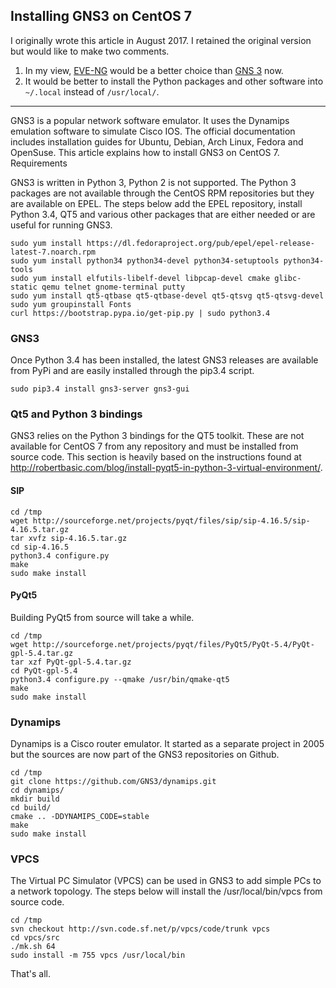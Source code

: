 ## Installing GNS3 on CentOS 7

I originally wrote this article in August 2017. I retained the original version but
would like to make two comments.

1. In my view, [EVE-NG](https://www.eve-ng.net/) would be a better choice than [GNS 3](https://www.gns3.com/]) now.
2. It would be better to install the Python packages and other software into `~/.local` instead of `/usr/local/`.

-----

GNS3 is a popular network software emulator. It uses the Dynamips emulation software to 
simulate Cisco IOS. The official documentation includes installation guides for Ubuntu, 
Debian, Arch Linux, Fedora and OpenSuse. This article explains how to install GNS3 on CentOS 7.
Requirements

GNS3 is written in Python 3, Python 2 is not supported. The Python 3 packages are not 
available through the CentOS RPM repositories but they are available on EPEL. The steps 
below add the EPEL repository, install Python 3.4, QT5 and various other packages that 
are either needed or are useful for running GNS3.

```
sudo yum install https://dl.fedoraproject.org/pub/epel/epel-release-latest-7.noarch.rpm
sudo yum install python34 python34-devel python34-setuptools python34-tools
sudo yum install elfutils-libelf-devel libpcap-devel cmake glibc-static qemu telnet gnome-terminal putty
sudo yum install qt5-qtbase qt5-qtbase-devel qt5-qtsvg qt5-qtsvg-devel
sudo yum groupinstall Fonts
curl https://bootstrap.pypa.io/get-pip.py | sudo python3.4
```

### GNS3

Once Python 3.4 has been installed, the latest GNS3 releases are available from PyPi and are easily installed through the pip3.4 script.

```
sudo pip3.4 install gns3-server gns3-gui
```

### Qt5 and Python 3 bindings

GNS3 relies on the Python 3 bindings for the QT5 toolkit. These are not available for CentOS 7 from any repository and must be installed from source code. This section is heavily based on the instructions found at http://robertbasic.com/blog/install-pyqt5-in-python-3-virtual-environment/.

#### SIP

```
cd /tmp
wget http://sourceforge.net/projects/pyqt/files/sip/sip-4.16.5/sip-4.16.5.tar.gz
tar xvfz sip-4.16.5.tar.gz
cd sip-4.16.5
python3.4 configure.py
make
sudo make install
```

#### PyQt5

Building PyQt5 from source will take a while.

```
cd /tmp
wget http://sourceforge.net/projects/pyqt/files/PyQt5/PyQt-5.4/PyQt-gpl-5.4.tar.gz
tar xzf PyQt-gpl-5.4.tar.gz
cd PyQt-gpl-5.4
python3.4 configure.py --qmake /usr/bin/qmake-qt5
make
sudo make install
```

### Dynamips

Dynamips is a Cisco router emulator. It started as a separate project in 2005 but the sources are now part of the GNS3 repositories on Github.

```
cd /tmp
git clone https://github.com/GNS3/dynamips.git
cd dynamips/
mkdir build
cd build/
cmake .. -DDYNAMIPS_CODE=stable
make
sudo make install
```

### VPCS

The Virtual PC Simulator (VPCS) can be used in GNS3 to add simple PCs to a network topology. The steps below will install the /usr/local/bin/vpcs from source code.

```
cd /tmp
svn checkout http://svn.code.sf.net/p/vpcs/code/trunk vpcs
cd vpcs/src
./mk.sh 64
sudo install -m 755 vpcs /usr/local/bin
```

That's all.
